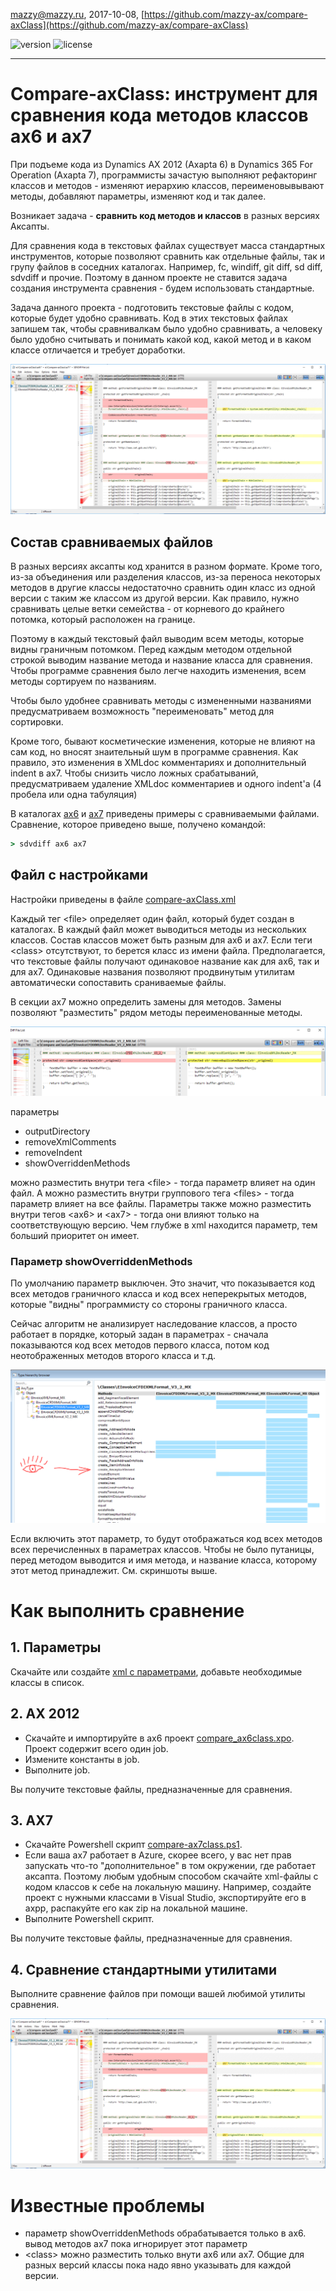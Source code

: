 mazzy@mazzy.ru, 2017-10-08, [https://github.com/mazzy-ax/compare-axClass](https://github.com/mazzy-ax/compare-axClass)


![version](https://img.shields.io/badge/version-0.1.0-green.svg) ![license](https://img.shields.io/badge/license-MIT-blue.svg)

---

# Compare-axClass: инструмент для сравнения кода методов классов ax6 и ax7

При подъеме кода из Dynamics AX 2012 (Axapta 6) в Dynamics 365 For Operation (Axapta 7), программисты зачастую выполняют рефакторинг классов и методов - изменяют иерархию классов, переименовывывают методы, добавляют параметры, изменяют код и так далее.

Возникает задача - **сравнить код методов и классов** в разных версиях Аксапты.

Для сравнения кода в текстовых файлах существует масса стандартных инструментов, которые позволяют сравнить как отдельные файлы, так и групу файлов в соседних каталогах. Например, fc, windiff, git diff, sd diff, sdvdiff и прочие. Поэтому в данном проекте не ставится задача создания инструмента сравнения - будем использовать стандартные.

Задача данного проекта - подготовить текстовые файлы с кодом, которые будет удобно сравнивать. Код в этих текстовых файлах запишем так, чтобы сравнивалкам было удобно сравнивать, а человеку было удобно считывать и понимать какой код, какой метод и в каком классе отличается и требует доработки.

![пример сравнения](media/screenshot.png)

## Состав сравниваемых файлов

В разных версиях аксапты код хранится в разном формате. Кроме того, из-за объединения или разделения классов, из-за переноса некоторых методов в другие классы недостаточно сравнить один класс из одной версии с таким же классом из другой версии. Как правило, нужно сравнивать целые ветки семейства - от корневого до крайнего потомка, который расположен на границе.

Поэтому в каждый текстовый файл выводим всем методы, которые видны граничным потомком. Перед каждым методом отдельной строкой выводим название метода и название класса для сравнения. Чтобы программе сравнения было легче находить изменения, всем методы сортируем по названиям.

Чтобы было удобнее сравнивать методы с измененными названиями предусматриваем возможность "переименовать" метод для сортировки.

Кроме того, бывают косметические изменения, которые не влияют на сам код, но вносят знаительный шум в программе сравнения. Как правило, это изменения в XMLdoc комментариях и дополнительный indent в ax7. Чтобы снизить число ложных срабатываний, предусматриваем удаление XMLdoc комментариев и одного indent'а (4 пробела или одна табуляция)

В каталогах [ax6](ax6) и [ax7](ax7) приведены примеры с сравниваемыми файлами. Сравнение, которое приведено выше, получено командой:

```cmd
> sdvdiff ax6 ax7
```

## Файл с настройками

Настройки приведены в файле [compare-axClass.xml](compare-axClass.xml)

Каждый тег &lt;file&gt; определяет один файл, который будет создан в каталогах. В каждый файл может выводиться методы из нескольких классов. Состав классов может быть разным для ax6 и ax7. Если теги &lt;class&gt; отсутствуют, то берется класс из имени файла. Предполагается, что текстовые файлы получают одинаковое название как для ax6, так и для ax7. Одинаковые названия позволяют продвинутым утилитам автоматически сопоставить сраниваемые файлы.

В секции ax7 можно определить замены для методов. Замены позволяют "разместить" рядом методы переименованные методы.

![replace влияет на сортировку методов](media/replace.png)

параметры
* outputDirectory
* removeXmlComments
* removeIndent
* showOverriddenMethods

можно разместить внутри тега &lt;file&gt; - тогда параметр влияет на один файл. А можно разместить внутри группового тега &lt;files&gt; - тогда параметр влияет на все файлы. Параметры также можно разместить внутри тегов &lt;ax6&gt; и &lt;ax7&gt; - тогда они влияют только на соответствующую версию. Чем глубже в xml находится параметр, тем больший приоритет он имеет. 

### Параметр showOverriddenMethods

По умолчанию параметр выключен. Это значит, что показывается код всех методов граничного класса и код всех неперекрытых методов, которые "видны" программисту со стороны граничного класса.

Сейчас алгоритм не анализирует наследование классов, а просто работает в порядке, который задан в параметрах - сначала показываются код всех методов первого класса, потом код неотображенных методов второго класса и т.д.

![showOverriddenMethods](media/showOverriddenMethods.png)

Если включить этот параметр, то будут отображаться код всех методов всех перечисленных в параметрах классов. Чтобы не было путаницы, перед методом выводится и имя метода, и название класса, которому этот метод принадлежит. См. скриншоты выше.

# Как выполнить сравнение

## 1. Параметры

Скачайте или создайте [xml с параметрами](compare-axClass.xml), добавьте необходимые классы в список.

## 2. AX 2012

* Скачайте и импортируйте в ax6 проект [compare_ax6class.xpo](compare_ax6class.xpo). Проект содержит всего один job.
* Измените константы в job.
* Выполните job.

Вы получите текстовые файлы, предназначенные для сравнения.

## 3. AX7

* Скачайте Powershell скрипт [compare-ax7class.ps1](compare-ax7class.ps1).
* Если ваша ax7 работает в Azure, скорее всего, у вас нет прав запускать что-то "дополнительное" в том окружении, где работает аксапта. Поэтому любым удобным способом скачайте xml-файлы с кодом классов к себе на локальную машину. Например, создайте проект с нужными классами в Visual Studio, экспортируйте его в axpp, распакуйте его как zip на локальной машине.
* Выполните Powershell скрипт.

Вы получите текстовые файлы, предназначенные для сравнения.

## 4. Сравнение стандартными утилитами

Выполните сравнение файлов при помощи вашей любимой утилиты сравнения.

![пример сравнения](media/screenshot.png)

# Известные проблемы

* параметр showOverriddenMethods обрабатывается только в ax6. вывод методов ax7 пока игнорирует этот параметр
* &lt;class&gt; можно разместить только внути ax6 или ax7. Общие для разных версий классы пока надо явно указывать для каждой версии.